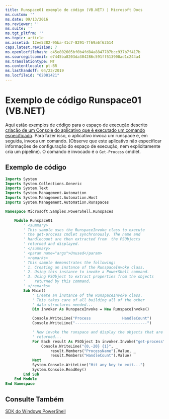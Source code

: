 ```yaml
---
title: Runspace01 exemplo de código (VB.NET) | Microsoft Docs
ms.custom: ''
ms.date: 09/13/2016
ms.reviewer: ''
ms.suite: ''
ms.tgt_pltfrm: ''
ms.topic: article
ms.assetid: 12ee5382-95ba-41c7-8291-7f69a6f63514
caps.latest.revision: 7
ms.openlocfilehash: c45e802605bf0b4fd84a8847787bcc937b7f417b
ms.sourcegitcommit: e7445ba8203da304286c591ff513900ad1c244a4
ms.translationtype: MT
ms.contentlocale: pt-BR
ms.lasthandoff: 04/23/2019
ms.locfileid: "62081421"
---
```

# <a name="runspace01-vbnet-code-sample"></a>Exemplo de código Runspace01 (VB.NET)

Aqui estão exemplos de código para o espaço de execução descrito [criação de um Console do aplicativo que é executado um comando especificado](http://msdn.microsoft.com/en-us/793a6570-a072-4799-840b-172f28ce620e). Para fazer isso, o aplicativo invoca um runspace e, em seguida, invoca um comando. (Observe que este aplicativo não especificar informações de configuração do espaço de execução, nem explicitamente cria um pipeline). O comando é invocado é o `Get-Process` cmdlet.

## <a name="code-sample"></a>Exemplo de código

```vb
Imports System
Imports System.Collections.Generic
Imports System.Text
Imports System.Management.Automation
Imports System.Management.Automation.Host
Imports System.Management.Automation.Runspaces

Namespace Microsoft.Samples.PowerShell.Runspaces

    Module Runspace01
        ' <summary>
        ' This sample uses the RunspaceInvoke class to execute
        ' the get-process cmdlet synchronously. The name and
        ' handlecount are then extracted from  the PSObjects
        ' returned and displayed.
        ' </summary>
        ' <param name="args">Unused</param>
        ' <remarks>
        ' This sample demonstrates the following:
        ' 1. Creating an instance of the RunspaceInvoke class.
        ' 2. Using this instance to invoke a PowerShell command.
        ' 3. Using PSObject to extract properties from the objects
        '    returned by this command.
        ' </remarks>
        Sub Main()
            ' Create an instance of the RunspaceInvoke class.
            ' This takes care of all building all of the other
            ' data structures needed...
            Dim invoker As RunspaceInvoke = New RunspaceInvoke()

            Console.WriteLine("Process              HandleCount")
            Console.WriteLine("--------------------------------")

            ' Now invoke the runspace and display the objects that are
            ' returned...
            For Each result As PSObject In invoker.Invoke("get-process")
                Console.WriteLine("{0,-20} {1}", _
                    result.Members("ProcessName").Value, _
                    result.Members("HandleCount").Value)
            Next
            System.Console.WriteLine("Hit any key to exit...")
            System.Console.ReadKey()
        End Sub
    End Module
End Namespace
```

<!-- TODO!!!: [!code-csharp[Runspace01.vb](../../powershell-sdk-samples/SDK-2.0/vb/Runspace01/Runspace01.vb#L09-L53 "Runspace01.vb")] -->

## <a name="see-also"></a>Consulte Também

[SDK do Windows PowerShell](../windows-powershell-reference.md)